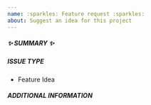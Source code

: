 ```yaml
---
name: :sparkles: Feature request :sparkles:
about: Suggest an idea for this project
---
```

<!--- Verify first that your feature was not already discussed on GitHub -->

##### :sparkles: SUMMARY :sparkles:

<!--- Describe the new feature/improvement briefly below -->

##### ISSUE TYPE

- Feature Idea

##### ADDITIONAL INFORMATION

<!--- Describe how the feature would be used, why it is needed and what it would solve -->

<!--- HINT: You can also paste gist.github.com links for larger files -->
